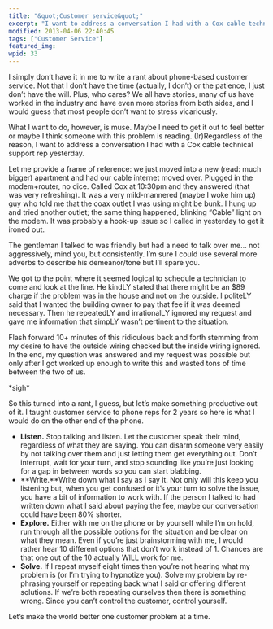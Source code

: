 ```yaml
---
title: "&quot;Customer service&quot;"
excerpt: "I want to address a conversation I had with a Cox cable technical support rep yesterday."
modified: 2013-04-06 22:40:45
tags: ["Customer Service"]
featured_img:
wpid: 33
---
```


I simply don’t have it in me to write a rant about phone-based customer service. Not that I don’t have the time (actually, I don’t) or the patience, I just don’t have the will. Plus, who cares? We all have stories, many of us have worked in the industry and have even more stories from both sides, and I would guess that most people don’t want to stress vicariously.

What I want to do, however, is muse. Maybe I need to get it out to feel better or maybe I think someone with this problem is reading. (Ir)Regardless of the reason, I want to address a conversation I had with a Cox cable technical support rep yesterday.

Let me provide a frame of reference: we just moved into a new (read: much bigger) apartment and had our cable internet moved over. Plugged in the modem+router, no dice. Called Cox at 10:30pm and they answered (that was very refreshing). It was a very mild-mannered (maybe I woke him up) guy who told me that the coax outlet I was using might be bunk. I hung up and tried another outlet; the same thing happened, blinking “Cable” light on the modem. It was probably a hook-up issue so I called in yesterday to get it ironed out.

The gentleman I talked to was friendly but had a need to talk over me… not aggressively, mind you, but consistently. I’m sure I could use several more adverbs to describe his demeanor/tone but I’ll spare you.

We got to the point where it seemed logical to schedule a technician to come and look at the line. He kindLY stated that there might be an $89 charge if the problem was in the house and not on the outside. I politeLY said that I wanted the building owner to pay that fee if it was deemed necessary. Then he repeatedLY and irrationalLY ignored my request and gave me information that simpLY wasn’t pertinent to the situation.

Flash forward 10+ minutes of this ridiculous back and forth stemming from my desire to have the outside wiring checked but the inside wiring ignored. In the end, my question was answered and my request was possible but only after I got worked up enough to write this and wasted tons of time between the two of us.

\*sigh\*

So this turned into a rant, I guess, but let’s make something productive out of it. I taught customer service to phone reps for 2 years so here is what I would do on the other end of the phone.

- **Listen.** Stop talking and listen. Let the customer speak their mind, regardless of what they are saying. You can disarm someone very easily by not talking over them and just letting them get everything out. Don’t interrupt, wait for your turn, and stop sounding like you’re just looking for a gap in between words so you can start blabbing.
- **Write.**Write down what I say as I say it. Not only will this keep you listening but, when you get confused or it’s your turn to solve the issue, you have a bit of information to work with. If the person I talked to had written down what I said about paying the fee, maybe our conversation could have been 80% shorter.
- **Explore.** Either with me on the phone or by yourself while I’m on hold, run through all the possible options for the situation and be clear on what they mean. Even if you’re just brainstorming with me, I would rather hear 10 different options that don’t work instead of 1. Chances are that one out of the 10 actually WILL work for me.
- **Solve.** If I repeat myself eight times then you’re not hearing what my problem is (or I’m trying to hypnotize you). Solve my problem by re-phrasing yourself or repeating back what I said or offering different solutions. If we’re both repeating ourselves then there is something wrong. Since you can’t control the customer, control yourself.

Let’s make the world better one customer problem at a time.
